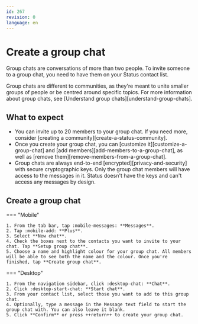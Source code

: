 ```yaml
---
id: 267
revision: 0
language: en
---
```


# Create a group chat

Group chats are conversations of more than two people. To invite someone to a group chat, you need to have them on your Status contact list.

Group chats are different to communities, as they're meant to unite smaller groups of people or be centred around specific topics. For more information about group chats, see [Understand group chats][understand-group-chats].

## What to expect

- You can invite up to 20 members to your group chat. If you need more, consider [creating a community][create-a-status-community].
- Once you create your group chat, you can [customize it][customize-a-group-chat] and [add members][add-members-to-a-group-chat], as well as [remove them][remove-members-from-a-group-chat].
- Group chats are always end-to-end [encrypted][privacy-and-security] with secure cryptographic keys. Only the group chat members will have access to the messages in it. Status doesn't have the keys and can't access any messages by design.

## Create a group chat

=== "Mobile"

    1. From the tab bar, tap :mobile-messages: **Messages**.
    2. Tap :mobile-add: **Plus**.
    3. Select **New chat**.
    4. Check the boxes next to the contacts you want to invite to your chat. Tap **Setup group chat**.
    5. Choose a name and highlight colour for your group chat. All members will be able to see both the name and the colour. Once you're finished, tap **Create group chat**.

=== "Desktop"

    1. From the navigation sidebar, click :desktop-chat: **Chat**.
    2. Click :desktop-start-chat: **Start chat**.
    3. From your contact list, select those you want to add to this group chat.
    4. Optionally, type a message in the Message text field to start the group chat with. You can also leave it blank.
    5. Click **Confirm** or press ++return++ to create your group chat.
